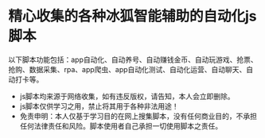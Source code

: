 # 精心收集的各种冰狐智能辅助的自动化js脚本
以下脚本功能包括：app自动化、自动养号、自动赚钱金币、自动玩游戏、抢票、抢购、数据采集、rpa、app爬虫、app自动化测试、自动化运营、自动聊天、自动打卡等。
* js脚本均来源于网络收集，如有违反版权，请告知，本人会立即删除。
* js脚本仅供学习之用，禁止将其用于各种非法用途！
* 免责申明：本人仅基于学习目的在网上搜集脚本，没有任何商业目的，不承担任何法律责任和风险。脚本使用者自己承担一切使用脚本之责任。
